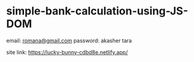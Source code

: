 # simple-bank-calculation-using-JS-DOM
email: romana@gmail.com
password: akasher tara


site link: https://lucky-bunny-cdbd8e.netlify.app/
